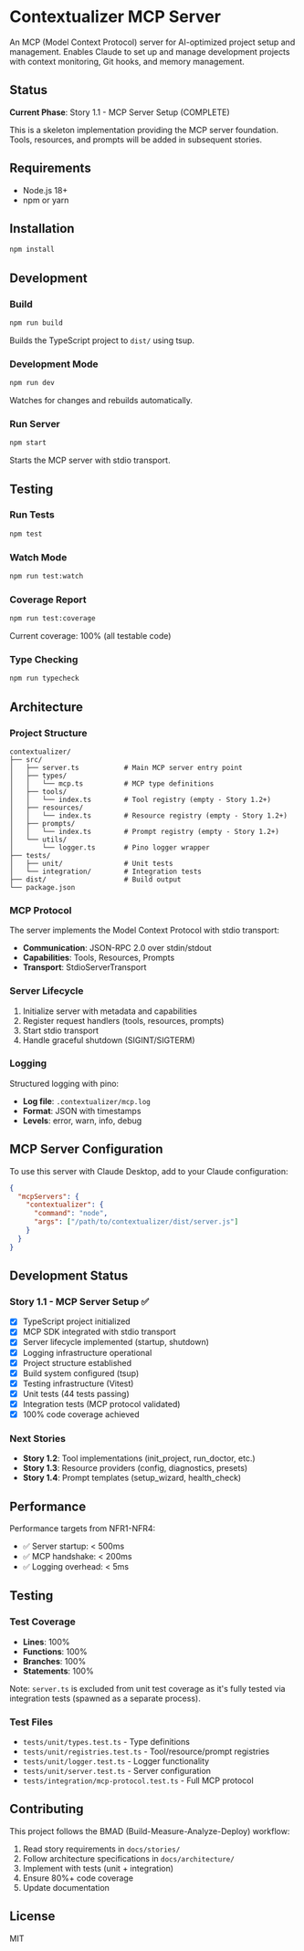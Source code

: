 # Contextualizer MCP Server

An MCP (Model Context Protocol) server for AI-optimized project setup and management. Enables Claude to set up and manage development projects with context monitoring, Git hooks, and memory management.

## Status

**Current Phase**: Story 1.1 - MCP Server Setup (COMPLETE)

This is a skeleton implementation providing the MCP server foundation. Tools, resources, and prompts will be added in subsequent stories.

## Requirements

- Node.js 18+
- npm or yarn

## Installation

```bash
npm install
```

## Development

### Build

```bash
npm run build
```

Builds the TypeScript project to `dist/` using tsup.

### Development Mode

```bash
npm run dev
```

Watches for changes and rebuilds automatically.

### Run Server

```bash
npm start
```

Starts the MCP server with stdio transport.

## Testing

### Run Tests

```bash
npm test
```

### Watch Mode

```bash
npm run test:watch
```

### Coverage Report

```bash
npm run test:coverage
```

Current coverage: 100% (all testable code)

### Type Checking

```bash
npm run typecheck
```

## Architecture

### Project Structure

```
contextualizer/
├── src/
│   ├── server.ts           # Main MCP server entry point
│   ├── types/
│   │   └── mcp.ts          # MCP type definitions
│   ├── tools/
│   │   └── index.ts        # Tool registry (empty - Story 1.2+)
│   ├── resources/
│   │   └── index.ts        # Resource registry (empty - Story 1.2+)
│   ├── prompts/
│   │   └── index.ts        # Prompt registry (empty - Story 1.2+)
│   └── utils/
│       └── logger.ts       # Pino logger wrapper
├── tests/
│   ├── unit/               # Unit tests
│   └── integration/        # Integration tests
├── dist/                   # Build output
└── package.json
```

### MCP Protocol

The server implements the Model Context Protocol with stdio transport:

- **Communication**: JSON-RPC 2.0 over stdin/stdout
- **Capabilities**: Tools, Resources, Prompts
- **Transport**: StdioServerTransport

### Server Lifecycle

1. Initialize server with metadata and capabilities
2. Register request handlers (tools, resources, prompts)
3. Start stdio transport
4. Handle graceful shutdown (SIGINT/SIGTERM)

### Logging

Structured logging with pino:
- **Log file**: `.contextualizer/mcp.log`
- **Format**: JSON with timestamps
- **Levels**: error, warn, info, debug

## MCP Server Configuration

To use this server with Claude Desktop, add to your Claude configuration:

```json
{
  "mcpServers": {
    "contextualizer": {
      "command": "node",
      "args": ["/path/to/contextualizer/dist/server.js"]
    }
  }
}
```

## Development Status

### Story 1.1 - MCP Server Setup ✅

- [x] TypeScript project initialized
- [x] MCP SDK integrated with stdio transport
- [x] Server lifecycle implemented (startup, shutdown)
- [x] Logging infrastructure operational
- [x] Project structure established
- [x] Build system configured (tsup)
- [x] Testing infrastructure (Vitest)
- [x] Unit tests (44 tests passing)
- [x] Integration tests (MCP protocol validated)
- [x] 100% code coverage achieved

### Next Stories

- **Story 1.2**: Tool implementations (init_project, run_doctor, etc.)
- **Story 1.3**: Resource providers (config, diagnostics, presets)
- **Story 1.4**: Prompt templates (setup_wizard, health_check)

## Performance

Performance targets from NFR1-NFR4:

- ✅ Server startup: < 500ms
- ✅ MCP handshake: < 200ms
- ✅ Logging overhead: < 5ms

## Testing

### Test Coverage

- **Lines**: 100%
- **Functions**: 100%
- **Branches**: 100%
- **Statements**: 100%

Note: `server.ts` is excluded from unit test coverage as it's fully tested via integration tests (spawned as a separate process).

### Test Files

- `tests/unit/types.test.ts` - Type definitions
- `tests/unit/registries.test.ts` - Tool/resource/prompt registries
- `tests/unit/logger.test.ts` - Logger functionality
- `tests/unit/server.test.ts` - Server configuration
- `tests/integration/mcp-protocol.test.ts` - Full MCP protocol

## Contributing

This project follows the BMAD (Build-Measure-Analyze-Deploy) workflow:

1. Read story requirements in `docs/stories/`
2. Follow architecture specifications in `docs/architecture/`
3. Implement with tests (unit + integration)
4. Ensure 80%+ code coverage
5. Update documentation

## License

MIT
